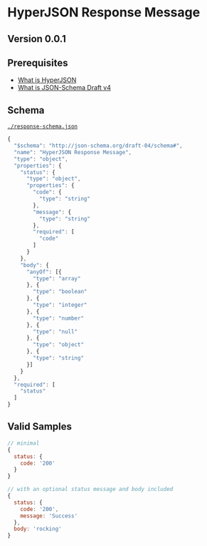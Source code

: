# HyperJSON Response Message

## Version 0.0.1

## Prerequisites

- [What is HyperJSON](https://github.com/HyperJSON/HyperJSON)
- [What is JSON-Schema Draft v4](http://json-schema.org/)

## Schema

[`./response-schema.json`](./response-schema.json)

```javascript
{
  "$schema": "http://json-schema.org/draft-04/schema#",
  "name": "HyperJSON Response Message",
  "type": "object",
  "properties": {
    "status": {
      "type": "object",
      "properties": {
        "code": {
          "type": "string"
        },
        "message": {
          "type": "string"
        },
        "required": [
          "code"
        ]
      }
    },
    "body": {
      "anyOf": [{
        "type": "array"
      }, {
        "type": "boolean"
      }, {
        "type": "integer"
      }, {
        "type": "number"
      }, {
        "type": "null"
      }, {
        "type": "object"
      }, {
        "type": "string"
      }]
    }
  },
  "required": [
    "status"
  ]
}
```

## Valid Samples

```javascript
// minimal
{
  status: {
    code: '200'
  }
}

// with an optional status message and body included
{
  status: {
    code: '200',
    message: 'Success'
  },
  body: 'rocking'
}
```